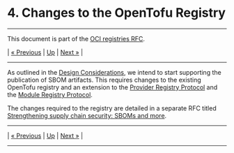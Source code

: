 # 4. Changes to the OpenTofu Registry

---

This document is part of the [OCI registries RFC](../20241206-oci-registries.md).

| [« Previous](3-design-considerations.md) | [Up](../20241206-oci-registries.md) | [Next »](5-providers.md) |

---

As outlined in the [Design Considerations](3-design-considerations.md), we intend to start supporting the publication of SBOM artifacts. This requires changes to the existing OpenTofu registry and an extension to the [Provider Registry Protocol](https://opentofu.org/docs/internals/provider-registry-protocol/) and the [Module Registry Protocol](https://opentofu.org/docs/internals/module-registry-protocol/).

The changes required to the registry are detailed in a separate RFC titled [Strengthening supply chain security: SBOMs and more](https://github.com/opentofu/opentofu/pull/2494).


---

| [« Previous](3-design-considerations.md) | [Up](../20241206-oci-registries.md) | [Next »](5-providers.md) |

---
